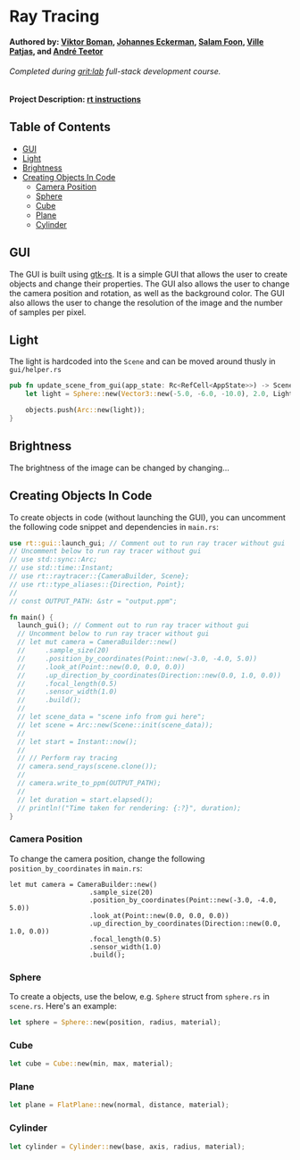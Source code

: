 # Ray Tracing

#### Authored by: [Viktor Boman](https://github.com/bomanviktor), [Johannes Eckerman](https://github.com/jo-eman), [Salam Foon](https://github.com/salam-github), [Ville Patjas](https://github.com/Villepat), and [André Teetor](https://github.com/FinnTune)
###### Completed during [grit:lab](https://gritlab.ax/) full-stack development course.

#### Project Description: [rt instructions](https://github.com/01-edu/public/blob/master/subjects/rt/README.md)

## Table of Contents
- [GUI](#gui)
- [Light](#light)
- [Brightness](#brightness)
- [Creating Objects In Code](#creating-objects-in-code)
    - [Camera Position](#camera-position)
    - [Sphere](#sphere)
    - [Cube](#cube)
    - [Plane](#plane)
    - [Cylinder](#cylinder)


## GUI
The GUI is built using [gtk-rs](https://gtk-rs.org/). It is a simple GUI that allows the user to create objects and change their properties. The GUI also allows the user to change the camera position and rotation, as well as the background color. The GUI also allows the user to change the resolution of the image and the number of samples per pixel.


## Light
The light is hardcoded into the `Scene` and can be moved around thusly in `gui/helper.rs`

```rust
pub fn update_scene_from_gui(app_state: Rc<RefCell<AppState>>) -> Scene {
    let light = Sphere::new(Vector3::new(-5.0, -6.0, -10.0), 2.0, Light(Color::white()));

    objects.push(Arc::new(light));
}
  ```

## Brightness
The brightness of the image can be changed by changing...


## Creating Objects In Code

To create objects in code (without launching the GUI), you can uncomment the following code snippet and dependencies in `main.rs`:
```rust
use rt::gui::launch_gui; // Comment out to run ray tracer without gui
// Uncomment below to run ray tracer without gui
// use std::sync::Arc;
// use std::time::Instant;
// use rt::raytracer::{CameraBuilder, Scene};
// use rt::type_aliases::{Direction, Point};
//
// const OUTPUT_PATH: &str = "output.ppm";

fn main() {
  launch_gui(); // Comment out to run ray tracer without gui
  // Uncomment below to run ray tracer without gui
  // let mut camera = CameraBuilder::new()
  //     .sample_size(20)
  //     .position_by_coordinates(Point::new(-3.0, -4.0, 5.0))
  //     .look_at(Point::new(0.0, 0.0, 0.0))
  //     .up_direction_by_coordinates(Direction::new(0.0, 1.0, 0.0))
  //     .focal_length(0.5)
  //     .sensor_width(1.0)
  //     .build();
  //
  // let scene_data = "scene info from gui here";
  // let scene = Arc::new(Scene::init(scene_data));
  //
  // let start = Instant::now();
  //
  // // Perform ray tracing
  // camera.send_rays(scene.clone());
  //
  // camera.write_to_ppm(OUTPUT_PATH);
  //
  // let duration = start.elapsed();
  // println!("Time taken for rendering: {:?}", duration);
}

```

### Camera Position

To change the camera position, change the following `position_by_coordinates` in `main.rs`:
```rusts
let mut camera = CameraBuilder::new()
                    .sample_size(20)
                    .position_by_coordinates(Point::new(-3.0, -4.0, 5.0))
                    .look_at(Point::new(0.0, 0.0, 0.0))
                    .up_direction_by_coordinates(Direction::new(0.0, 1.0, 0.0))
                    .focal_length(0.5)
                    .sensor_width(1.0)
                    .build();
```


### Sphere

To create a objects, use the below, e.g. `Sphere` struct from `sphere.rs` in `scene.rs`. Here's an example:

```rust
let sphere = Sphere::new(position, radius, material);
```

### Cube
```rust
let cube = Cube::new(min, max, material);
```

### Plane
```rust
let plane = FlatPlane::new(normal, distance, material);
```

### Cylinder
```rust
let cylinder = Cylinder::new(base, axis, radius, material);
```

